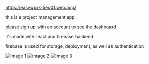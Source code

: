 https://easywork-5ed01.web.app/

this is a project management app

please sign up with an account to see the dashboard

it's made with react and firebase backend

firebase is used for storage, deployment, as well as authentication

![image 1](https://i.ibb.co/562K7Qr/Screen-Shot-2021-12-03-at-11-59-17-AM.png)
![image 2](https://i.ibb.co/3CHhxk1/Screen-Shot-2021-12-03-at-11-59-37-AM.png)
![image 3](https://i.ibb.co/84WF9RY/Screen-Shot-2021-12-03-at-12-00-06-PM.png)

